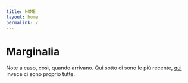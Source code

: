 ```yaml
---
title: HOME
layout: home
permalink: /
---
```


# Marginalia

Note a caso, così, quando arrivano.
Qui sotto ci sono le più recente, [qui](/archive) invece ci sono proprio tutte. 
